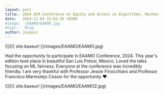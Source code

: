 ```yaml
---
layout: post
title:  2024 ACM Conference on Equity and Access in Algorithms, Mechanisms, and Optimization
date:   2024-11-03 15:01:35 +0300
#image:  /EAAMO/EAAMO.jpg
#tags:   Blog
author: Joaquin
---
```

![]({{ site.baseurl }}/images/EAAMO/EAAMO.jpg)

Had the opportunity to participate in EAAMO Conference, 2024. This year's edition took place in beautiful San Luis Potosi, Mexico. Loved the talks focusing on ML fairness. Everyone at the conference was incredibly friendly. I am very thankful with Professor Jessie Finocchiaro and Professor Francisco Marmolejo Cossio for the opportunity ❤️.


![]({{ site.baseurl }}/images/EAAMO/EAAMO2.jpg)




